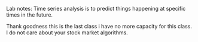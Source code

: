 Lab notes:
Time series analysis is to predict things happening at specific times in the future.














































Thank goodness this is the last class i have no more capacity for this class.
I do not care about your stock market algorithms.